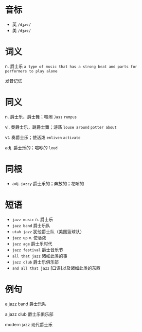 # 音标

- 英 `/dʒæz/`
- 美 `/dʒæz/`

# 词义

n. 爵士乐
`a type of music that has a strong beat and parts for performers to play alone`



发音记忆

# 同义

n. 爵士乐，爵士舞；喧闹
`Jass` `rumpus`

vi. 奏爵士乐，跳爵士舞；游荡
`louse around` `potter about`

vt. 奏爵士乐；使活泼
`enliven` `activate`

adj. 爵士乐的；喧吵的
`loud`

# 同根

- adj. `jazzy` 爵士乐的；奔放的；花哨的

# 短语

- `jazz music` n. 爵士乐
- `jazz band` 爵士乐队
- `utah jazz` 犹他爵士队（美国篮球队）
- `jazz up` v. 使活泼
- `jazz age` 爵士乐时代
- `jazz festival` 爵士音乐节
- `all that jazz` 诸如此类的事
- `jazz club` 爵士乐俱乐部
- `and all that jazz` [口语]以及诸如此类的东西

# 例句

a jazz band
爵士乐队

a jazz club
爵士乐俱乐部

modern jazz
现代爵士乐


